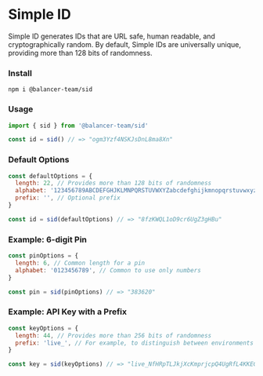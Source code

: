 # Simple ID

Simple ID generates IDs that are URL safe, human readable, and cryptographically random. By default, Simple IDs are universally unique, providing more than 128 bits of randomness.

### Install

```
npm i @balancer-team/sid
```

### Usage

```js
import { sid } from '@balancer-team/sid'

const id = sid() // => "ogm3Yzf4NSKJsDnL8ma8Xn"
```

### Default Options

```js
const defaultOptions = {
  length: 22, // Provides more than 128 bits of randomness
  alphabet: '123456789ABCDEFGHJKLMNPQRSTUVWXYZabcdefghijkmnopqrstuvwxyz', // Base 58
  prefix: '', // Optional prefix
}

const id = sid(defaultOptions) // => "8fzKWQL1oD9cr6UgZ3gHBu"
```

### Example: 6-digit Pin

```js
const pinOptions = {
  length: 6, // Common length for a pin
  alphabet: '0123456789', // Common to use only numbers
}

const pin = sid(pinOptions) // => "383620"
```

### Example: API Key with a Prefix

```js
const keyOptions = {
  length: 44, // Provides more than 256 bits of randomness
  prefix: 'live_', // For example, to distinguish between environments
}

const key = sid(keyOptions) // => "live_NfHRpTLJkjXcKmprjcpQ4UgRfL4KKEGoSrBLytf5RD44"
```
